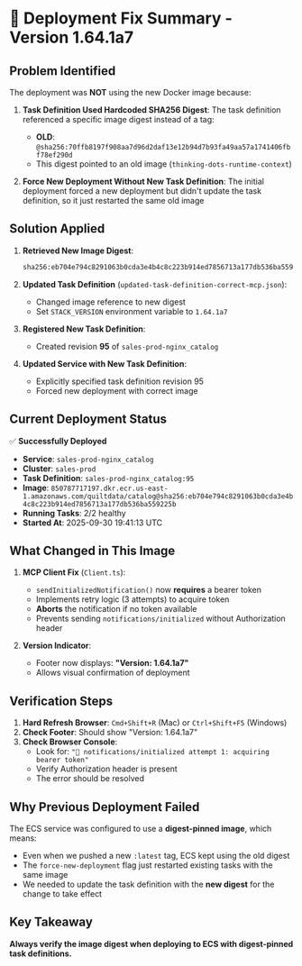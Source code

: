 # 🔧 Deployment Fix Summary - Version 1.64.1a7

## Problem Identified

The deployment was **NOT** using the new Docker image because:

1. **Task Definition Used Hardcoded SHA256 Digest**: The task definition referenced a specific image digest instead of a tag:
   - **OLD**: `@sha256:70ffb8197f908aa7d96d2daf13e12b94d7b93fa49aa57a1741406fbf78ef290d`
   - This digest pointed to an old image (`thinking-dots-runtime-context`)

2. **Force New Deployment Without New Task Definition**: The initial deployment forced a new deployment but didn't update the task definition, so it just restarted the same old image

## Solution Applied

1. **Retrieved New Image Digest**:
   ```bash
   sha256:eb704e794c8291063b0cda3e4b4c8c223b914ed7856713a177db536ba559225b
   ```

2. **Updated Task Definition** (`updated-task-definition-correct-mcp.json`):
   - Changed image reference to new digest
   - Set `STACK_VERSION` environment variable to `1.64.1a7`

3. **Registered New Task Definition**:
   - Created revision **95** of `sales-prod-nginx_catalog`

4. **Updated Service with New Task Definition**:
   - Explicitly specified task definition revision 95
   - Forced new deployment with correct image

## Current Deployment Status

✅ **Successfully Deployed**

- **Service**: `sales-prod-nginx_catalog`
- **Cluster**: `sales-prod`
- **Task Definition**: `sales-prod-nginx_catalog:95`
- **Image**: `850787717197.dkr.ecr.us-east-1.amazonaws.com/quiltdata/catalog@sha256:eb704e794c8291063b0cda3e4b4c8c223b914ed7856713a177db536ba559225b`
- **Running Tasks**: 2/2 healthy
- **Started At**: 2025-09-30 19:41:13 UTC

## What Changed in This Image

1. **MCP Client Fix** (`Client.ts`):
   - `sendInitializedNotification()` now **requires** a bearer token
   - Implements retry logic (3 attempts) to acquire token
   - **Aborts** the notification if no token available
   - Prevents sending `notifications/initialized` without Authorization header

2. **Version Indicator**:
   - Footer now displays: **"Version: 1.64.1a7"**
   - Allows visual confirmation of deployment

## Verification Steps

1. **Hard Refresh Browser**: `Cmd+Shift+R` (Mac) or `Ctrl+Shift+F5` (Windows)
2. **Check Footer**: Should show "Version: 1.64.1a7"
3. **Check Browser Console**:
   - Look for: `"🔄 notifications/initialized attempt 1: acquiring bearer token"`
   - Verify Authorization header is present
   - The error should be resolved

## Why Previous Deployment Failed

The ECS service was configured to use a **digest-pinned image**, which means:
- Even when we pushed a new `:latest` tag, ECS kept using the old digest
- The `force-new-deployment` flag just restarted existing tasks with the same image
- We needed to update the task definition with the **new digest** for the change to take effect

## Key Takeaway

**Always verify the image digest when deploying to ECS with digest-pinned task definitions.**




